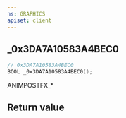 ```yaml
---
ns: GRAPHICS
apiset: client
---
```

## _0x3DA7A10583A4BEC0

```c
// 0x3DA7A10583A4BEC0
BOOL _0x3DA7A10583A4BEC0();
```

ANIMPOSTFX_*


## Return value

